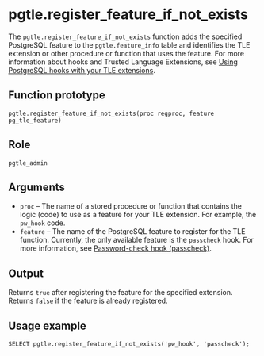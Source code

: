 # pgtle\.register\_feature\_if\_not\_exists<a name="pgtle.register_feature_if_not_exists"></a>

The `pgtle.register_feature_if_not_exists` function adds the specified PostgreSQL feature to the `pgtle.feature_info` table and identifies the TLE extension or other procedure or function that uses the feature\. For more information about hooks and Trusted Language Extensions, see [Using PostgreSQL hooks with your TLE extensions](PostgreSQL_trusted_language_extension.md#PostgreSQL_trusted_language_extension.overview.tles-and-hooks)\. 

## Function prototype<a name="pgtle.register_feature_if_not_exists-prototype"></a>

```
pgtle.register_feature_if_not_exists(proc regproc, feature pg_tle_feature)
```

## Role<a name="pgtle.register_feature_if_not_exists-role"></a>

`pgtle_admin` 

## Arguments<a name="pgtle.register_feature_if_not_exists-arguments"></a>
+ `proc` – The name of a stored procedure or function that contains the logic \(code\) to use as a feature for your TLE extension\. For example, the `pw_hook` code\.
+ `feature` – The name of the PostgreSQL feature to register for the TLE function\. Currently, the only available feature is the `passcheck` hook\. For more information, see [Password\-check hook \(passcheck\)](passcheck_hook.md)\. 

## Output<a name="pgtle.register_feature_if_not_exists-output"></a>

Returns `true` after registering the feature for the specified extension\. Returns `false` if the feature is already registered\.

## Usage example<a name="pgtle.register_feature_if_not_exists-example"></a>

```
SELECT pgtle.register_feature_if_not_exists('pw_hook', 'passcheck');
```